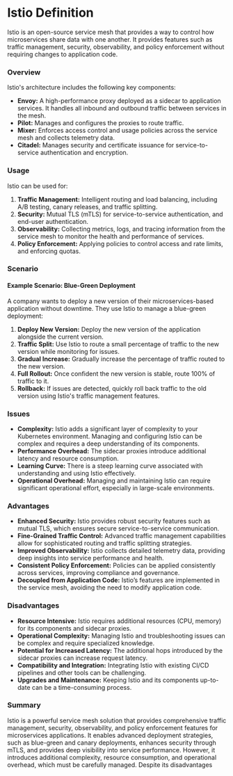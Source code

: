 <h1>Istio Definition</h1>

Istio is an open-source service mesh that provides a way to control how microservices share data with one another. It provides features such as traffic management, security, observability, and policy enforcement without requiring changes to application code.

### Overview
Istio's architecture includes the following key components:
- **Envoy:** A high-performance proxy deployed as a sidecar to application services. It handles all inbound and outbound traffic between services in the mesh.
- **Pilot:** Manages and configures the proxies to route traffic.
- **Mixer:** Enforces access control and usage policies across the service mesh and collects telemetry data.
- **Citadel:** Manages security and certificate issuance for service-to-service authentication and encryption.

### Usage
Istio can be used for:
1. **Traffic Management:** Intelligent routing and load balancing, including A/B testing, canary releases, and traffic splitting.
2. **Security:** Mutual TLS (mTLS) for service-to-service authentication, and end-user authentication.
3. **Observability:** Collecting metrics, logs, and tracing information from the service mesh to monitor the health and performance of services.
4. **Policy Enforcement:** Applying policies to control access and rate limits, and enforcing quotas.

### Scenario
#### Example Scenario: Blue-Green Deployment
A company wants to deploy a new version of their microservices-based application without downtime. They use Istio to manage a blue-green deployment:

1. **Deploy New Version:** Deploy the new version of the application alongside the current version.
2. **Traffic Split:** Use Istio to route a small percentage of traffic to the new version while monitoring for issues.
3. **Gradual Increase:** Gradually increase the percentage of traffic routed to the new version.
4. **Full Rollout:** Once confident the new version is stable, route 100% of traffic to it.
5. **Rollback:** If issues are detected, quickly roll back traffic to the old version using Istio's traffic management features.

### Issues
- **Complexity:** Istio adds a significant layer of complexity to your Kubernetes environment. Managing and configuring Istio can be complex and requires a deep understanding of its components.
- **Performance Overhead:** The sidecar proxies introduce additional latency and resource consumption.
- **Learning Curve:** There is a steep learning curve associated with understanding and using Istio effectively.
- **Operational Overhead:** Managing and maintaining Istio can require significant operational effort, especially in large-scale environments.

### Advantages
- **Enhanced Security:** Istio provides robust security features such as mutual TLS, which ensures secure service-to-service communication.
- **Fine-Grained Traffic Control:** Advanced traffic management capabilities allow for sophisticated routing and traffic splitting strategies.
- **Improved Observability:** Istio collects detailed telemetry data, providing deep insights into service performance and health.
- **Consistent Policy Enforcement:** Policies can be applied consistently across services, improving compliance and governance.
- **Decoupled from Application Code:** Istio’s features are implemented in the service mesh, avoiding the need to modify application code.

### Disadvantages
- **Resource Intensive:** Istio requires additional resources (CPU, memory) for its components and sidecar proxies.
- **Operational Complexity:** Managing Istio and troubleshooting issues can be complex and require specialized knowledge.
- **Potential for Increased Latency:** The additional hops introduced by the sidecar proxies can increase request latency.
- **Compatibility and Integration:** Integrating Istio with existing CI/CD pipelines and other tools can be challenging.
- **Upgrades and Maintenance:** Keeping Istio and its components up-to-date can be a time-consuming process.

### Summary
Istio is a powerful service mesh solution that provides comprehensive traffic management, security, observability, and policy enforcement features for microservices applications. It enables advanced deployment strategies, such as blue-green and canary deployments, enhances security through mTLS, and provides deep visibility into service performance. However, it introduces additional complexity, resource consumption, and operational overhead, which must be carefully managed. Despite its disadvantages
